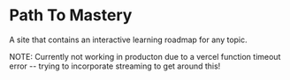 # Path To Mastery

A site that contains an interactive learning roadmap for any topic.

NOTE: Currently not working in producton due to a vercel function timeout error -- trying to incorporate streaming to get around this!
